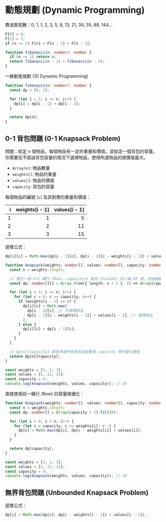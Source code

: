 # 動態規劃 (Dynamic Programming)

費波那契數：0, 1, 1, 2, 3, 5, 8, 13, 21, 34, 55, 89, 144...

```ts
F[0] = 0;
F[1] = 1;
if (n >= 2) F[n] = F[n - 1] + F[n - 2];
```

```ts
function fibonacci(n: number): number {
  if (n <= 1) return n;
  return fibonacci(n - 1) + fibonacci(n - 2);
}
```

一維動態規劃 (1D Dynamic Programming)

```ts
function fibonacci(n: number): number {
  const dp = [0, 1];

  for (let i = 2; i <= n; i++) {
    dp[i] = dp[i - 1] + dp[i - 2];
  }

  return dp[n];
}
```

## 0-1 背包問題 (0-1 Knapsack Problem)

問題：給定 n 個物品，每個物品有一定的重量和價值，並給定一個背包的容量。你需要在不超過背包容量的情況下選擇物品，使得所選物品的總價值最大。

- `Array(n)`: 物品數量
- `weights[]`: 物品的重量
- `values[]`: 物品的價值
- `capacity`: 背包的容量

每個物品的編號 (`i`) 及其對應的重量和價值：

|   i | weights[i - 1] | values[i - 1] |
| --: | -------------: | ------------: |
|   1 |              1 |             5 |
|   2 |              2 |            11 |
|   3 |              3 |            15 |

遞推公式：

```ts
dp[i][c] = Math.max(dp[i - 1][c], dp[i - 1][c - weights[i - 1]] + values[i - 1]);
```

```ts
function knapsack(weights: number[], values: number[], capacity: number): number {
  const n = weights.length;

  // 建立一個 n+1 橫行 (Row)、capacity+1 縱列 (Column) 的二維 DP 表，初始值都設為 0
  const dp: number[][] = Array.from({ length: n + 1 }, () => Array(capacity + 1).fill(0));

  for (let i = 1; i <= n; i++) {
    for (let c = 0; c <= capacity; c++) {
      if (weights[i - 1] <= c) {
        dp[i][c] = Math.max(
          dp[i - 1][c], // 不選擇物品
          dp[i - 1][c - weights[i - 1]] + values[i - 1], // 選擇物品
        );
      } else {
        dp[i][c] = dp[i - 1][c];
      }
    }
  }

  // dp[n][capacity] 即為考慮所有物品且容量為 capacity 時的最大價值
  return dp[n][capacity];
}

const weights = [1, 2, 3];
const values = [5, 11, 15];
const capacity = 4;
console.log(knapsack(weights, values, capacity)); // 20
```

直接使用前一橫行 (Row) 的容量做優化：

```ts
function knapsack(weights: number[], values: number[], capacity: number): number {
  const n = weights.length;
  const dp: number[] = Array(capacity + 1).fill(0);

  for (let i = 0; i < n; i++) {
    for (let c = capacity; c >= weights[i]; c--) {
      dp[c] = Math.max(dp[c], dp[c - weights[i]] + values[i]);
    }
  }

  return dp[capacity];
}

const weights = [1, 2, 3];
const values = [5, 11, 15];
const capacity = 4;
console.log(knapsack(weights, values, capacity)); // 20
```

## 無界背包問題 (Unbounded Knapsack Problem)

遞推公式：

```ts
dp[c] = Math.max(dp[c], dp[c - weights[i - 1]] + values[i - 1]);
```

